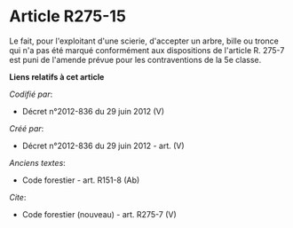 # Article R275-15

Le fait, pour l'exploitant d'une scierie, d'accepter un arbre, bille ou tronce qui n'a pas été marqué conformément aux
dispositions de l'article R. 275-7 est puni de l'amende prévue pour les contraventions de la 5e classe.

**Liens relatifs à cet article**

_Codifié par_:

  - Décret n°2012-836 du 29 juin 2012 (V)

_Créé par_:

  - Décret n°2012-836 du 29 juin 2012 - art. (V)

_Anciens textes_:

  - Code forestier - art. R151-8 (Ab)

_Cite_:

  - Code forestier (nouveau) - art. R275-7 (V)
